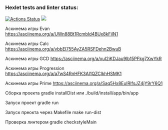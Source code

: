 ### Hexlet tests and linter status:
[![Actions Status](https://github.com/Grad566/java-project-61/actions/workflows/hexlet-check.yml/badge.svg)](https://github.com/Grad566/java-project-61/actions)
<a href="https://codeclimate.com/github/Grad566/java-project-61/maintainability"><img src="https://api.codeclimate.com/v1/badges/4a9872fdad3e12bcf6c7/maintainability" /></a>

Аскинема игры Evan
https://asciinema.org/a/UWn88Bt1RcmbId4BUx8kFilN1

Аскинема игры Calc
https://asciinema.org/a/vbbEl755AyZA5RSFDehn2BwuB

Аскинема игры GCD
https://asciinema.org/a/xuI2iKDJau9lb15PFkg7XwYkR

Аскинема игры Progression
https://asciinema.org/a/a7wS4RnHFK3AI1QZClkhHSMK1

Аскинема игры Prime
https://asciinema.org/a/Saq5Hx8EuIRIfsJZ4jY9rY6Q1

Сборка проекта
gradle installDist
или
./build/install/app/bin/app

Запуск проект
gradle run

Запуск преокта через Makefile
make run-dist

Проверка линтером
gradle checkstyleMain
